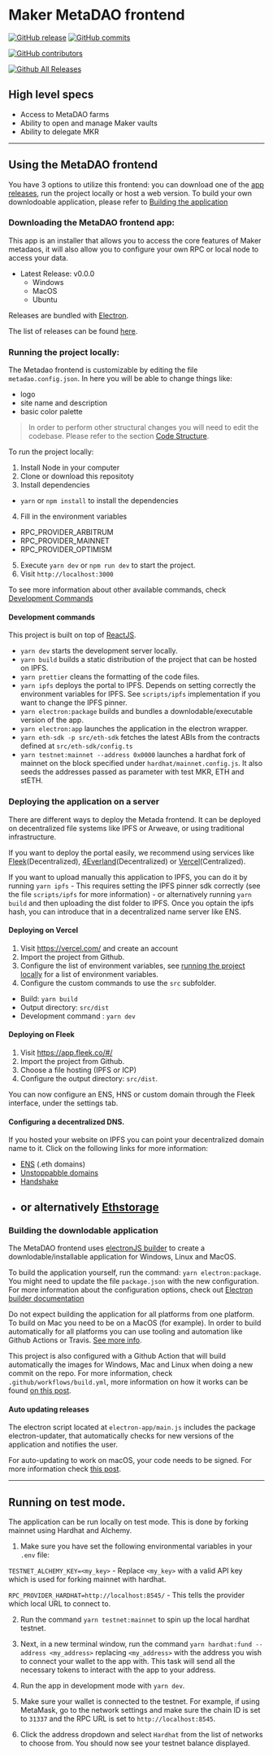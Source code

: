 # Maker MetaDAO frontend

[![GitHub release](https://img.shields.io/github/release/makerdao-dux/metadao-frontend.svg)](https://GitHub.com/makerdao-dux/metadao-frontend/releases/)
[![GitHub commits](https://img.shields.io/github/commits-since/makerdao-dux/metadao-frontend/latest.svg)](https://GitHub.com/makerdao-dux/metadao-frontend/commit/)

[![GitHub contributors](https://img.shields.io/github/contributors/makerdao-dux/metadao-frontend.svg?style=flat)](https://github.com/makerdao-dux/metadao-frontend/graphs/contributors)

[![Github All Releases](https://img.shields.io/github/downloads/makerdao-dux/metadao-frontend/total.svg)](https://GitHub.com/makerdao-dux/metadao-frontend/releases/)

## High level specs

- Access to MetaDAO farms
- Ability to open and manage Maker vaults
- Ability to delegate MKR

---

## Using the MetaDAO frontend

You have 3 options to utilize this frontend: you can download one of the [app releases](https://github.com/makerdao-dux/metadao-frontend/releases), run the project locally or host a web version.
To build your own downlodoable application, please refer to [Building the application](#building)

### Downloading the MetaDAO frontend app:

This app is an installer that allows you to access the core features of Maker metadaos, it will also allow you to configure your own RPC or local node to access your data.

- Latest Release: v0.0.0
  - Windows
  - MacOS
  - Ubuntu

Releases are bundled with [Electron](https://www.electronjs.org/).

The list of releases can be found [here](https://github.com/makerdao-dux/metadao-frontend/releases).

### Running the project locally:

The Metadao frontend is customizable by editing the file `metadao.config.json`. In here you will be able to change things like:

- logo
- site name and description
- basic color palette

> In order to perform other structural changes you will need to edit the codebase. Please refer to the section [Code Structure](#code-structure).

To run the project locally:

1. Install Node in your computer
2. Clone or download this repositoty
3. Install dependencies

- `yarn` or `npm install` to install the dependencies

4. Fill in the environment variables

- RPC_PROVIDER_ARBITRUM
- RPC_PROVIDER_MAINNET
- RPC_PROVIDER_OPTIMISM

5. Execute `yarn dev` or `npm run dev` to start the project.
6. Visit `http://localhost:3000`

To see more information about other available commands, check [Development Commands](#development-commands)

#### Development commands

This project is built on top of [ReactJS](https://reactjs.org/).

- `yarn dev` starts the development server locally.
- `yarn build` builds a static distribution of the project that can be hosted on IPFS.
- `yarn prettier` cleans the formatting of the code files.
- `yarn ipfs` deploys the portal to IPFS. Depends on setting correctly the environment variables for IPFS. See `scripts/ipfs` implementation if you want to change the IPFS pinner.
- `yarn electron:package` builds and bundles a downlodable/executable version of the app.
- `yarn electron:app` launches the application in the electron wrapper.
- `yarn eth-sdk -p src/eth-sdk` fetches the latest ABIs from the contracts defined at `src/eth-sdk/config.ts`
- `yarn testnet:mainnet --address 0x0000` launches a hardhat fork of mainnet on the block specified under `hardhat/mainnet.config.js`. It also seeds the addresses passed as parameter with test MKR, ETH and stETH.

### Deploying the application on a server

There are different ways to deploy the Metada frontend. It can be deployed on decentralized file systems like IPFS or Arweave, or using traditional infrastructure.

If you want to deploy the portal easily, we recommend using services like [Fleek](https://fleek.co/)(Decentralized), [4Everland](https://www.4everland.org/)(Decentralized) or [Vercel](https://vercel.org)(Centralized).

If you want to upload manually this application to IPFS, you can do it by running `yarn ipfs` - This requires setting the IPFS pinner sdk correctly (see the file `scripts/ipfs` for more information) - or alternatively running `yarn build` and then uploading the dist folder to IPFS.
Once you optain the ipfs hash, you can introduce that in a decentralized name server like ENS.

#### Deploying on Vercel

1. Visit https://vercel.com/ and create an account
2. Import the project from Github.
3. Configure the list of environment variables, see [running the project locally](#running-the-project-locally) for a list of environment variables.
4. Configure the custom commands to use the `src` subfolder.

- Build: `yarn build`
- Output directory: `src/dist`
- Development command : `yarn dev`

#### Deploying on Fleek

1. Visit https://app.fleek.co/#/
2. Import the project from Github.
3. Choose a file hosting (IPFS or ICP)
4. Configure the output directory: `src/dist`.

You can now configure an ENS, HNS or custom domain through the Fleek interface, under the settings tab.

#### Configuring a decentralized DNS.

If you hosted your website on IPFS you can point your decentralized domain name to it. Click on the following links for more information:

- [ENS](https://docs.ipfs.tech/how-to/websites-on-ipfs/link-a-domain/) (.eth domains)
- [Unstoppabble domains](https://docs.unstoppabledomains.com/d-websites/connect-ipfs/)
- [Handshake](https://docs.ipfs.tech/how-to/websites-on-ipfs/link-a-domain/#handshake)
- ## or alternatively [Ethstorage](https://www.youtube.com/watch?v=rRI-3RV_JHw)

### Building the downlodable application

The MetaDAO frontend uses [electronJS builder](https://www.electron.build/) to create a downlodable/installable application for Windows, Linux and MacOS.

To build the application yourself, run the command: `yarn electron:package`. You might need to update the file `package.json` with the new configuration. For more information about the configuration options, check out [Electron builder documentation](https://www.electron.build/configuration/configuration)

Do not expect building the application for all platforms from one platform. To build on Mac you need to be on a MacOS (for example). In order to build automatically for all platforms you can use tooling and automation like Github Actions or Travis. [See more info](https://www.electron.build/multi-platform-build.html).

This project is also configured with a Github Action that will build automatically the images for Windows, Mac and Linux when doing a new commit on the repo. For more information, check `.github/workflows/build.yml`, more information on how it works can be found [on this post](https://samuelmeuli.com/blog/2019-11-17-automating-the-release-of-electron-apps/).

#### Auto updating releases

The electron script located at `electron-app/main.js` includes the package electron-updater, that automatically checks for new versions of the application and notifies the user.

For auto-updating to work on macOS, your code needs to be signed. For more information check [this post](https://samuelmeuli.com/blog/2019-04-07-packaging-and-publishing-an-electron-app/).

---

## Running on test mode.

The application can be run locally on test mode. This is done by forking mainnet using Hardhat and Alchemy.

1. Make sure you have set the following environmental variables in your `.env` file:

`TESTNET_ALCHEMY_KEY=<my_key>` - Replace `<my_key>` with a valid API key which is used for forking mainnet with hardhat.

`RPC_PROVIDER_HARDHAT=http://localhost:8545/` - This tells the provider which local URL to connect to.

2. Run the command `yarn testnet:mainnet` to spin up the local hardhat testnet.

3. Next, in a new terminal window, run the command `yarn hardhat:fund --address <my_address>` replacing `<my_address>` with the address you wish to connect your wallet to the app with. This task will send all the necessary tokens to interact with the app to your address.

4. Run the app in development mode with `yarn dev`.

5. Make sure your wallet is connected to the testnet. For example, if using MetaMask, go to the network settings and make sure the chain ID is set to `31337` and the RPC URL is set to `http://localhost:8545`.

6. Click the address dropdown and select `Hardhat` from the list of networks to choose from. You should now see your testnet balance displayed.
